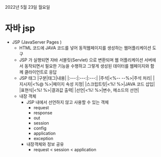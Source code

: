 2022년 5월 23일 월요일


# 자바 jsp

- JSP (JavaServer Pages )
    - HTML 코드에 JAVA 코드를 넣어 동적웹페이지를 생성하는 웹어플리케이션 도구
    - JSP 가 실행되면 자바 서블릿(Servlet) 으로 변환되며 웹 어플리케이션 서버에서 동작되면서 필요한 기능을 수행하고 그렇게 생성된 데이터를 웹페이지와 함께 클라이언트로 응답
    -  JSP 태그
        |구분|태그|내용|
        |:---:|:---:|:---:|
        |주석|<%--  --%>|주석 처리|
        |지시자|<%@    %>|페이지 속성 지정|
        |스크립트릿|<%!     %>|JAVA 코드 삽입|
        |표현식|<%!     %>|결과값 출력|
        |선언|<%!     %>|변수, 메소드의 선언|
    - 내장 객체
        - JSP 내에서 선언하지 않고 사용할 수 있는 객체
            - request
            - response
            - out
            - session
            - config
            - application
            - exception
        - 내장객체와 정보 공유
            - request < session < application

